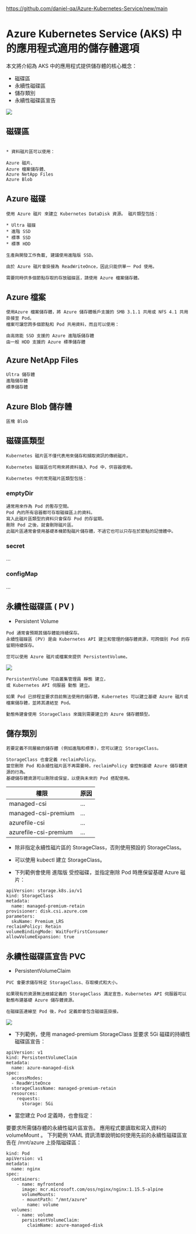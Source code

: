 https://github.com/daniel-qa/Azure-Kubernetes-Service/new/main

# Azure Kubernetes Service (AKS) 中的應用程式適用的儲存體選項

本文將介紹為 AKS 中的應用程式提供儲存體的核心概念：

* 磁碟區
* 永續性磁碟區
* 儲存類別
* 永續性磁碟區宣告

![](https://github.com/daniel-qa/Azure-Kubernetes-Service/blob/main/PIC/aks-storage-options.png?raw=true)

## 磁碟區
```

* 資料磁片區可以使用：

Azure 磁片、
Azure 檔案儲存體、
Azure NetApp Files
Azure Blob

```
## Azure 磁碟
```
使用 Azure 磁片 來建立 Kubernetes DataDisk 資源。 磁片類型包括：

* Ultra 磁碟
* 進階 SSD
* 標準 SSD
* 標準 HDD

生產與開發工作負載, 建議使用進階版 SSD。

由於 Azure 磁片會掛接為 ReadWriteOnce，因此只能供單一 Pod 使用。 

需要同時供多個節點存取的存放磁碟區，請使用 Azure 檔案儲存體。

```

## Azure 檔案

```
使用Azure 檔案儲存體，將 Azure 儲存體帳戶支援的 SMB 3.1.1 共用或 NFS 4.1 共用掛接至 Pod。 
檔案可讓您跨多個節點和 Pod 共用資料，而且可以使用：

由高效能 SSD 支援的 Azure 進階版儲存體
由一般 HDD 支援的 Azure 標準儲存體

```
## Azure NetApp Files
```
Ultra 儲存體
進階儲存體
標準儲存體
```

## Azure Blob 儲存體
```
區塊 Blob
```
## 磁碟區類型
```
Kubernetes 磁片區不僅代表用來儲存和擷取資訊的傳統磁片。 

Kubernetes 磁碟區也可用來將資料插入 Pod 中，供容器使用。

Kubernetes 中的常見磁片區類型包括：
```

### emptyDir
```
通常用來作為 Pod 的暫存空間。 
Pod 內的所有容器都可存取磁碟區上的資料。 
寫入此磁片區類型的資料只會保存 Pod 的存留期。
刪除 Pod 之後，就會刪除磁片區。
此磁片區通常會使用基礎本機節點磁片儲存體，不過它也可以只存在於節點的記憶體中。
```

### secret
...

### configMap
...

## 永續性磁碟區  ( PV )

* Persistent Volume
```
Pod 通常會預期其儲存體能持續保存。 
永續性磁碟區 (PV) 是由 Kubernetes API 建立和管理的儲存體資源，可跨個別 Pod 的存留期持續保存。

您可以使用 Azure 磁片或檔案來提供 PersistentVolume。 

```

![](https://github.com/daniel-qa/Azure-Kubernetes-Service/blob/main/PIC/persistent-volumes.png?raw=true)


```
PersistentVolume 可由叢集管理員 靜態 建立，
或 Kubernetes API 伺服器 動態 建立。 

如果 Pod 已排程並要求目前無法使用的儲存體，Kubernetes 可以建立基礎 Azure 磁片或檔案儲存體，並將其連結至 Pod。 

動態佈建會使用 StorageClass 來識別需要建立的 Azure 儲存體類型。
```

## 儲存類別
```
若要定義不同層級的儲存體 (例如進階和標準)，您可以建立 StorageClass。

StorageClass 也會定義 reclaimPolicy。 
當您刪除 Pod 和永續性磁片區不再需要時，reclaimPolicy 會控制基礎 Azure 儲存體資源的行為。 
基礎儲存體資源可以刪除或保留，以便與未來的 Pod 搭配使用。
```

|  權限  | 	原因 |
|  ----  | ----  |
| managed-csi  | ... |
| managed-csi-premium | ... |
| azurefile-csi | ... |
| azurefile-csi-premium | ... |


* 除非指定永續性磁片區的 StorageClass，否則使用預設的 StorageClass。 

* 可以使用 kubectl 建立 StorageClass。
* 下列範例會使用 進階版 受控磁碟，並指定刪除 Pod 時應保留基礎 Azure 磁片：

```
apiVersion: storage.k8s.io/v1
kind: StorageClass
metadata:
  name: managed-premium-retain
provisioner: disk.csi.azure.com
parameters:
  skuName: Premium_LRS
reclaimPolicy: Retain
volumeBindingMode: WaitForFirstConsumer
allowVolumeExpansion: true
```

## 永續性磁碟區宣告  PVC

* PersistentVolumeClaim

```
PVC 會要求儲存特定 StorageClass、存取模式和大小。 

如果現有的資源無法根據定義的 StorageClass 滿足宣告，Kubernetes API 伺服器可以動態布建基礎 Azure 儲存體資源。

在磁碟區連線至 Pod 後，Pod 定義即會包含磁碟區掛接。

```

![](https://github.com/daniel-qa/Azure-Kubernetes-Service/blob/main/PIC/persistent-volume-claims.png?raw=true)

* 下列範例，使用 managed-premium StorageClass 並要求 5Gi 磁碟的持續性磁碟區宣告：

```
apiVersion: v1
kind: PersistentVolumeClaim
metadata:
  name: azure-managed-disk
spec:
  accessModes:
  - ReadWriteOnce
  storageClassName: managed-premium-retain
  resources:
    requests:
      storage: 5Gi
```      

* 當您建立 Pod 定義時，也會指定：

要要求所需儲存體的永續性磁片區宣告。
應用程式要讀取和寫入資料的 volumeMount 。
下列範例 YAML 資訊清單說明如何使用先前的永續性磁碟區宣告在 /mnt/azure 上掛階磁碟區：

```
kind: Pod
apiVersion: v1
metadata:
  name: nginx
spec:
  containers:
    - name: myfrontend
      image: mcr.microsoft.com/oss/nginx/nginx:1.15.5-alpine
      volumeMounts:
      - mountPath: "/mnt/azure"
        name: volume
  volumes:
    - name: volume
      persistentVolumeClaim:
        claimName: azure-managed-disk
        
```        
